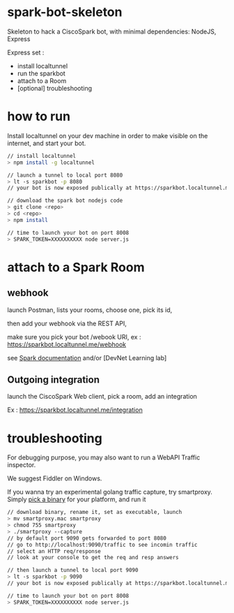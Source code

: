 # spark-bot-skeleton

Skeleton to hack a CiscoSpark bot, with minimal dependencies: NodeJS, Express

Express set :
- install localtunnel
- run the sparkbot
- attach to a Room
- [optional] troubleshooting

# how to run

Install localtunnel on your dev machine in order to make visible on the internet,
and start your bot.

``` bash
// install localtunnel
> npm install -g localtunnel

// launch a tunnel to local port 8080
> lt -s sparkbot -p 8080
// your bot is now exposed publically at https://sparkbot.localtunnel.me/

// download the spark bot nodejs code  
> git clone <repo>
> cd <repo>
> npm install

// time to launch your bot on port 8008
> SPARK_TOKEN=XXXXXXXXXX node server.js
```

# attach to a Spark Room

## webhook

launch Postman, lists your rooms, choose one, pick its id,

then add your webhook via the REST API,

make sure you pick your bot /webook URI, ex : https://sparkbot.localtunnel.me/webhook

see [Spark documentation](https://developer.ciscospark.com/endpoint-webhooks-post.html) and/or [DevNet Learning lab]

## Outgoing integration

launch the CiscoSpark Web client, pick a room, add an integration

Ex : https://sparkbot.localtunnel.me/integration


# troubleshooting

For debugging purpose, you may also want to run a WebAPI Traffic inspector.

We suggest Fiddler on Windows.

If you wanna try an experimental golang traffic capture, try smartproxy.
Simply [pick a binary](https://github.com/ObjectIsAdvantag/smartproxy/releases/tag/v0.4) for your platform, and run it

``` bash
// download binary, rename it, set as executable, launch
> mv smartproxy.mac smartproxy
> chmod 755 smartproxy
> ./smartproxy --capture
// by default port 9090 gets forwarded to port 8080
// go to http://localhost:9090/traffic to see incomin traffic
// select an HTTP req/response
// look at your console to get the req and resp answers

// then launch a tunnel to local port 9090
> lt -s sparkbot -p 9090
// your bot is now exposed publically at https://sparkbot.localtunnel.me/

// time to launch your bot on port 8008
> SPARK_TOKEN=XXXXXXXXXX node server.js
```
